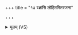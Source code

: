 +++
title = "१७ रक्षांसि लोहितमितरजना"

+++
<details><summary>मूलम् (VS)</summary>

रक्षां॑सि॒ लोहि॑तमितरज॒ना ऊब॑ध्यम् ॥
</details>